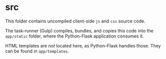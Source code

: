 # src

This folder contains uncompiled client-side `js` and `css` source code.

The task-runner (Gulp) compiles, bundles, and copies this code into the `app/static` folder, where the Python-Flask application consumes it.

HTML templates are _not_ located here, as Python-Flask handles those. They can be found in `app/templates`.
